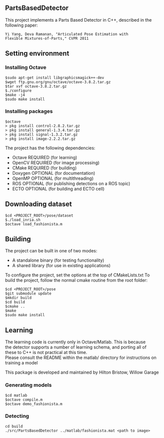 PartsBasedDetector
------------------

This project implements a Parts Based Detector in C++, described in the
following paper:

    Yi Yang, Deva Ramanan, "Articulated Pose Estimation with
    Flexible Mixtures-of-Parts," CVPR 2011

## Setting environment
### Installing Octave

```
$sudo apt-get install libgraphicsmagick++-dev
$wget ftp.gnu.org/gnu/octave/octave-3.8.2.tar.gz
$tar xvf octave-3.8.2.tar.gz
$./configure
$make -j4
$sudo make install
```

### Installing packages

```
$octave
> pkg install control-2.8.2.tar.gz
> pkg install general-1.3.4.tar.gz
> pkg install signal-1.3.2.tar.gz
> pkg install image-2.2.2.tar.gz
```

The project has the following dependencies:

* Octave  REQUIRED (for learning)
* OpenCV  REQUIRED (for image processing)
* CMake   REQUIRED (for building)
* Doxygen OPTIONAL (for documentation)
* OpenMP  OPTIONAL (for multithreading)
* ROS     OPTIONAL (for publishing detections on a ROS topic)
* ECTO    OPTIONAL (for building and ECTO cell)

## Downloading dataset

```
$cd <PROJECT_ROOT>/pose/dataset
$./load_inria.sh
$octave load_fashionista.m
```

## Building
The project can be built in one of two modes:

* A standalone binary (for testing functionality)
* A shared library    (for use in existing applications)

To configure the project, set the options at the top of CMakeLists.txt
To build the project, follow the normal cmake routine from the root folder:

```
$cd <PROJECT_ROOT>/pose
$git submodule update
$mkdir build
$cd build
$cmake ..
$make
$sudo make install
```

## Learning
The learning code is currently only in Octave/Matlab. This is because  
the detector supports a number of learning schema, and porting all of  
these to C++ is not practical at this time.  
Please consult the README within the matlab/ directory for instructions
on training a model

This package is developed and maintained by Hilton Bristow, Willow Garage

### Generating models

```
$cd matlab
$octave compile.m
$octave demo_fashionista.m
```

### Detecting
```
cd build
./src/PartsBasedDetector ../matlab/fashionista.mat <path to image>
```
